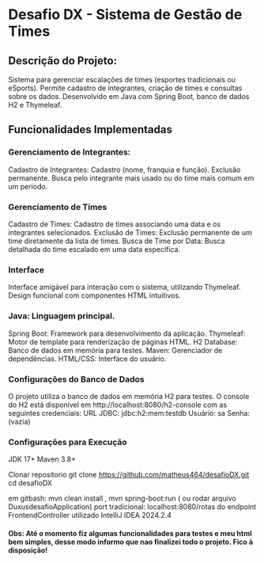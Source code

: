 # Desafio DX - Sistema de Gestão de Times

## Descrição do Projeto:

Sistema para gerenciar escalações de times (esportes tradicionais ou eSports). Permite cadastro de integrantes, criação de times e consultas sobre os dados. Desenvolvido em Java com Spring Boot, banco de dados H2 e Thymeleaf.

## Funcionalidades Implementadas

### Gerenciamento de Integrantes:
Cadastro de Integrantes:
Cadastro (nome, franquia e função).
Exclusão permanente.
Busca pelo integrante mais usado ou do time mais comum em um período.


### Gerenciamento de Times

Cadastro de Times:
Cadastro de times associando uma data e os integrantes selecionados.
Exclusão de Times:
Exclusão permanente de um time diretamente da lista de times.
Busca de Time por Data:
Busca detalhada do time escalado em uma data específica.

### Interface
Interface amigável para interação com o sistema, utilizando Thymeleaf.
Design funcional com componentes HTML intuitivos.

### Java: Linguagem principal.
Spring Boot: Framework para desenvolvimento da aplicação.
Thymeleaf: Motor de template para renderização de páginas HTML.
H2 Database: Banco de dados em memória para testes.
Maven: Gerenciador de dependências.
HTML/CSS: Interface do usuário.

### Configurações do Banco de Dados
O projeto utiliza o banco de dados em memória H2 para testes. O console do H2 está disponível em http://localhost:8080/h2-console com as seguintes credenciais:
URL JDBC: jdbc:h2:mem:testdb
Usuário: sa
Senha: (vazia)


### Configurações para Execução
JDK 17+
Maven 3.8+

Clonar repositorio git clone https://github.com/matheus464/desafioDX.git
cd desafioDX

em gitbash: mvn clean install , mvn spring-boot:run ( ou rodar arquivo DuxusdesafioApplication)
port tradicional: localhost:8080/rotas do endpoint FrontendController
utilizado IntelliJ IDEA 2024.2.4

#### Obs: Até o momento fiz algumas funcionalidades para testes e meu html bem simples, desse modo informo que nao finalizei todo o projeto. Fico à disposição!
